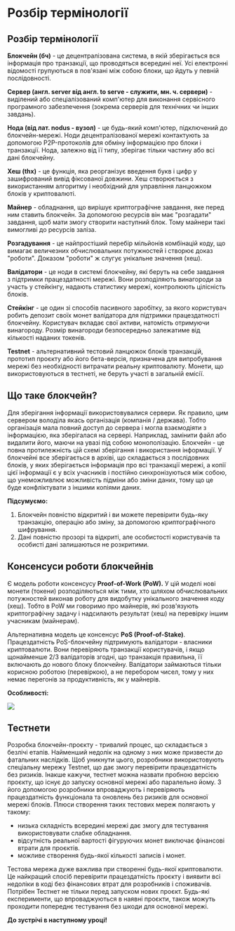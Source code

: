 # Розбір термінології

Розбір термінології
-------------------

**Блокчейн (бч)** - це децентралізована система, в якій зберігається вся інформація про транзакції, що проводяться всередині неї. Усі електронні відомості групуються в пов'язані між собою блоки, що йдуть у певній послідовності.

**Сервер (англ. server від англ. to serve - служити, мн. ч. сервери)** - виділений або спеціалізований комп'ютер для виконання сервісного програмного забезпечення (зокрема серверів для технічних чи інших завдань).

**Нода (від лат. nodus - вузол)** - це будь-який комп'ютер, підключений до блокчейн-мережі. Ноди децентралізованої мережі контактують за допомогою P2P-протоколів для обміну інформацією про блоки і транзакції. Нода, залежно від її типу, зберігає тільки частину або всі дані блокчейну.

**Хеш (thx)** - це функція, яка реорганізує введення букв і цифр у зашифрований вивід фіксованої довжини. Хеш створюється з використанням алгоритму і необхідний для управління ланцюжком блоків у криптовалюті.

**Майнер** - обладнання, що вирішує криптографічне завдання, яке перед ним ставить блокчейн. За допомогою ресурсів він має "розгадати" завдання, щоб мати змогу створити наступний блок. Тому майнери такі вимогливі до ресурсів заліза.

**Розгадування** - це найпростіший перебір мільйонів комбінацій коду, що вимагає величезних обчислювальних потужностей і створює доказ "роботи". Доказом "роботи" ж слугує унікальне значення (хеш).

**Валідатори** - це ноди в системі блокчейну, які беруть на себе завдання з підтримки працездатності мережі. Вони розподіляють винагороди за участь у стейкінгу, надають статистику мережі, контролюють цілісність блоків.

**Стейкінг** - це один зі способів пасивного заробітку, за якого користувач робить депозит своїх монет валідатора для підтримки працездатності блокчейну. Користувач вкладає свої активи, натомість отримуючи винагороду. Розмір винагороди безпосередньо залежатиме від кількості наданих токенів.

**Testnet** - альтернативний тестовий ланцюжок блоків транзакцій, прототип проєкту або його бета-версія, призначена для випробування мережі без необхідності витрачати реальну криптовалюту. Монети, що використовуються в тестнеті, не беруть участі в загальній емісії.

Що таке блокчейн?
-----------------

Для зберігання інформації використовувалися сервери. Як правило, цим сервером володіла якась організація (компанія / держава). Тобто організація мала повний доступ до сервера і могла взаємодіяти з інформацією, яка зберігалася на сервері. Наприклад, замінити файл або видалити його, маючи на увазі під собою монополізацію. Блокчейн - це повна протилежність цій схемі зберігання і використання інформації. У блокчейні все зберігається в архіві, що складається з послідовних блоків, у яких зберігається інформація про всі транзакції мережі, а копії цієї інформації є у всіх учасників і постійно синхронізуються між собою, що унеможливлює можливість підміни або зміни даних, тому що це буде конфліктувати з іншими копіями даних.

**Підсумуємо:**

1.  Блокчейн повністю відкритий і ви можете перевірити будь-яку транзакцію, операцію або зміну, за допомогою криптографічного шифрування.
2.  Дані повністю прозорі та відкриті, але особистості користувачів та особисті дані залишаються не розкритими.

Консенсуси роботи блокчейнів
----------------------------

Є модель роботи консенсусу **Proof-of-Work (PoW).** У цій моделі нові монети (токени) розподіляються між тими, хто шляхом обчислювальних потужностей виконав роботу для видобутку унікального значення коду (хеш). Тобто в PoW ми говоримо про майнерів, які розв'язують криптографічну задачу і надсилають результат (хеш) на перевірку іншим учасникам (майнерам).

Альтернативна модель це консенсус **PoS (Proof-of-Stake)**. Працездатність PoS-блокчейну підтримують валідатори - власники криптовалюти. Вони перевіряють транзакції користувачів, і якщо щонайменше 2/3 валідаторів згодні, що транзакція правильна, її включають до нового блоку блокчейну. Валідатори займаються тільки корисною роботою (перевіркою), а не перебором чисел, тому у них немає перегонів за продуктивність, як у майнерів.

**Особливості:**

**![](https://auspicious-headline-1a1.notion.site/image/https%3A%2F%2Fimg4.teletype.in%2Ffiles%2Ff7%2F9c%2Ff79cb8a5-1de6-41a6-ad62-45a205d3d261.png?id=4c923742-7c0a-433f-9fe3-55020200e489&table=block&spaceId=23fb39d4-a529-47b3-8f43-438f90005b5a&width=1920&userId=&cache=v2)**

Тестнети
--------

Розробка блокчейн-проєкту - тривалий процес, що складається з безлічі етапів. Найменший недолік на одному з них може призвести до фатальних наслідків. Щоб уникнути цього, розробники використовують спеціальну мережу Testnet, що дає змогу перевірити працездатність без ризиків. Інакше кажучи, тестнет можна назвати пробною версією проєкту, що існує до запуску основної мережі або паралельно йому. З його допомогою розробники впроваджують і перевіряють працездатність функціонала та оновлень без ризиків для основної мережі блоків. Плюси створення таких тестових мереж полягають у такому:

*   низька складність всередині мережі дає змогу для тестування використовувати слабке обладнання.
*   відсутність реальної вартості фігуруючих монет виключає фінансові втрати для проєктів.
*   можливе створення будь-якої кількості записів і монет.

Тестова мережа дуже важлива при створенні будь-якої криптовалюти. Це найкращий спосіб перевірити працездатність проєкту і виявити всі недоліки в коді без фінансових втрат для розробників і споживачів. Потрібен Тестнет не тільки перед запуском нових проєкт. Будь-які експерименти, що впроваджуються в наявні проєкти, також можуть проходити попереднє тестування без шкоди для основної мережі.

**До зустрічі в наступному уроці!**